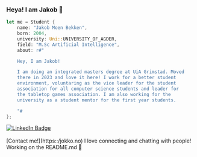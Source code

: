 ### Heya! I am Jakob 👋

```rust
let me = Student {
    name: "Jakob Moen Bekken",
    born: 2004,
    university: Uni::UNIVERSITY_OF_AGDER,
    field: "M.Sc Artificial Intelligence",
    about: r#"

    Hey, I am Jakob!

    I am doing an integrated masters degree at UiA Grimstad. Moved 
    there in 2023 and love it here! I work for a better student 
    environment, voluntaring as the vice leader for the student 
    association for all computer science students and leader for
    the tabletop games association. I am also working for the 
    university as a student mentor for the first year students.

    "#
};

```

<img src="https://komarev.com/ghpvc/?username=jakobbekken&style=flat-square&color=blue" alt=""/>
<div id="badges">
  <a href="https://no.linkedin.com/in/jakob-moen-bekken-52643927a">
    <img src="https://img.shields.io/badge/LinkedIn-blue?style=for-the-badge&logo=linkedin&logoColor=white" alt="LinkedIn Badge"/>
  </a>
</div>
<br/>
[Contact me!](https::/jokko.no) I love connecting and chatting with people!
<br/>
Working on the README.md 🫣
